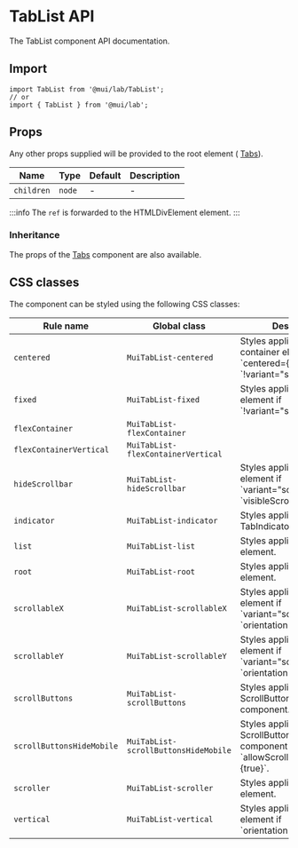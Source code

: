 # TabList API

The TabList component API documentation.

## Import

```
import TabList from '@mui/lab/TabList';
// or
import { TabList } from '@mui/lab';
```

## Props

Any other props supplied will be provided to the root element ( [Tabs](/material-ui/api/tabs/)).

| Name | Type | Default | Description |
| --- | --- | --- | --- |
| `children` | `node` | - | - |

:::info
The `ref` is forwarded to the HTMLDivElement element.
:::

### Inheritance

The props of the [Tabs](/material-ui/api/tabs/) component are also available.

## CSS classes

The component can be styled using the following CSS classes:

| Rule name | Global class | Description |
| --- | --- | --- |
| `centered` | `MuiTabList-centered` | Styles applied to the flex container element if \`centered={true}\` & \`!variant="scrollable"\`. |
| `fixed` | `MuiTabList-fixed` | Styles applied to the tablist element if \`!variant="scrollable"\`. |
| `flexContainer` | `MuiTabList-flexContainer` |  |
| `flexContainerVertical` | `MuiTabList-flexContainerVertical` |  |
| `hideScrollbar` | `MuiTabList-hideScrollbar` | Styles applied to the tablist element if \`variant="scrollable"\` and \`visibleScrollbar={false}\`. |
| `indicator` | `MuiTabList-indicator` | Styles applied to the TabIndicator component. |
| `list` | `MuiTabList-list` | Styles applied to the list element. |
| `root` | `MuiTabList-root` | Styles applied to the root element. |
| `scrollableX` | `MuiTabList-scrollableX` | Styles applied to the tablist element if \`variant="scrollable"\` and \`orientation="horizontal"\`. |
| `scrollableY` | `MuiTabList-scrollableY` | Styles applied to the tablist element if \`variant="scrollable"\` and \`orientation="vertical"\`. |
| `scrollButtons` | `MuiTabList-scrollButtons` | Styles applied to the ScrollButtonComponent component. |
| `scrollButtonsHideMobile` | `MuiTabList-scrollButtonsHideMobile` | Styles applied to the ScrollButtonComponent component if \`allowScrollButtonsMobile={true}\`. |
| `scroller` | `MuiTabList-scroller` | Styles applied to the tablist element. |
| `vertical` | `MuiTabList-vertical` | Styles applied to the root element if \`orientation="vertical"\`. |